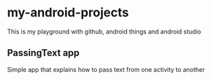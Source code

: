 # my-android-projects
This is my playground with github, android things and android studio
## PassingText app
Simple app that explains how to pass text from one activity to another
